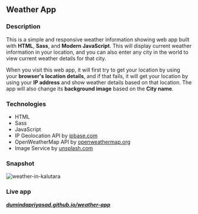 ## Weather App

### Description

This is a simple and responsive weather information showing web app built with **HTML**, **Sass**, and **Modern JavaScript**. This will display current weather information in your location, and you can also enter any city in the world to view current weather details for that city.

When you visit this web app, it will first try to get your location by using your **browser's location details**, and if that fails, it will get your location by using your **IP address** and show weather details based on that location. The app will also change its **background image** based on the **City name**.

### Technologies

- HTML
- Sass
- JavaScript
- IP Geolocation API by [ipbase.com](https://ipbase.com/)
- OpenWeatherMap API by [openweathermap.org](https://openweathermap.org/)
- Image Service by [unsplash.com](https://unsplash.com/)

### Snapshot

![weather-in-kalutara](https://user-images.githubusercontent.com/95137446/167283014-27ee0611-3554-434f-bd1d-5ce27ff89519.png)

### Live app

[***dumindapriyasad.github.io/weather-app***](https://dumindapriyasad.github.io/weather-app/)